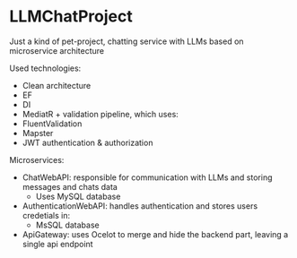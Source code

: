 # LLMChatProject
Just a kind of pet-project, chatting service with LLMs based on microservice architecture

Used technologies:
- Clean architecture
- EF
- DI
- MediatR + validation pipeline, which uses:
- FluentValidation
- Mapster
- JWT authentication & authorization

Microservices:
- ChatWebAPI: responsible for communication with LLMs and storing messages and chats data
  -  Uses MySQL database
- AuthenticationWebAPI: handles authentication and stores users credetials in:
  -  MsSQL database
- ApiGateway: uses Ocelot to merge and hide the backend part, leaving a single api endpoint
